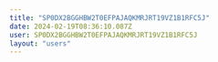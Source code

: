 ```yaml
---
title: "SP0DX2BGGHBW2T0EFPAJAQKMRJRT19VZ1B1RFC5J"
date: 2024-02-19T08:36:10.087Z
user: SP0DX2BGGHBW2T0EFPAJAQKMRJRT19VZ1B1RFC5J
layout: "users"
---
```

    